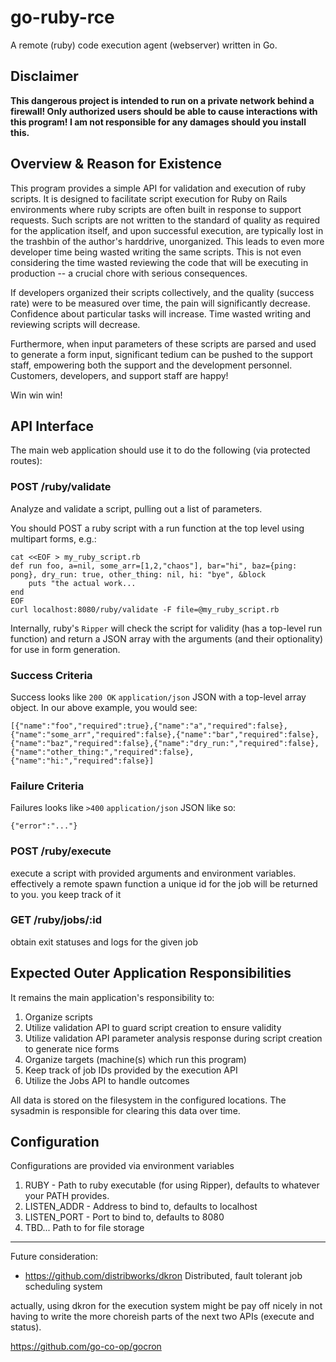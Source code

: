 # go-ruby-rce

A remote (ruby) code execution agent (webserver) written in Go.

## Disclaimer
**This dangerous project is intended to run on a private network behind a firewall!
Only authorized users should be able to cause interactions with this program!
I am not responsible for any damages should you install this.**

## Overview & Reason for Existence

This program provides a simple API for validation and execution of ruby scripts.
It is designed to facilitate script execution for Ruby on Rails environments where
ruby scripts are often built in response to support requests. Such scripts are not
written to the standard of quality as required for the application itself, and upon
successful execution, are typically lost in the trashbin of the author's harddrive,
unorganized. This leads to even more developer time being wasted writing the same
scripts. This is not even considering the time wasted reviewing the code that will
be executing in production -- a crucial chore with serious consequences.

If developers organized their scripts collectively, and the quality (success rate)
were to be measured over time, the pain will significantly decrease. Confidence about
particular tasks will increase. Time wasted writing and reviewing scripts will decrease.

Furthermore, when input parameters of these scripts are parsed and used to generate a
form input, significant tedium can be pushed to the support staff, empowering both the
support and the development personnel. Customers, developers, and support staff are happy!

Win win win!

## API Interface

The main web application should use it to do the following (via protected routes):

### POST /ruby/validate

Analyze and validate a script, pulling out a list of parameters.

You should POST a ruby script with a run function at the top level using multipart forms, e.g.:

```
cat <<EOF > my_ruby_script.rb
def run foo, a=nil, some_arr=[1,2,"chaos"], bar="hi", baz={ping: pong}, dry_run: true, other_thing: nil, hi: "bye", &block
    puts "the actual work...
end
EOF
curl localhost:8080/ruby/validate -F file=@my_ruby_script.rb
```

Internally, ruby's `Ripper` will check the script for validity (has a top-level run function) and return a JSON array with the arguments (and their optionality) for use in form generation.

### Success Criteria

Success looks like `200 OK` `application/json` JSON with a top-level array object. In our above example, you would see:

```
[{"name":"foo","required":true},{"name":"a","required":false},{"name":"some_arr","required":false},{"name":"bar","required":false},{"name":"baz","required":false},{"name":"dry_run:","required":false},{"name":"other_thing:","required":false},{"name":"hi:","required":false}]
```

### Failure Criteria

Failures looks like `>400` `application/json` JSON like so:

```
{"error":"..."}
```

### POST /ruby/execute

execute a script with provided arguments and environment variables.
effectively a remote spawn function
a unique id for the job will be returned to you.
you keep track of it

### GET /ruby/jobs/:id

obtain exit statuses and logs for the given job

## Expected Outer Application Responsibilities

It remains the main application's responsibility to:

1. Organize scripts
2. Utilize validation API to guard script creation to ensure validity
3. Utilize validation API parameter analysis response during script creation to generate nice forms
4. Organize targets (machine(s) which run this program)
5. Keep track of job IDs provided by the execution API
5. Utilize the Jobs API to handle outcomes

All data is stored on the filesystem in the configured locations. The sysadmin is responsible for clearing this data over time.

## Configuration

Configurations are provided via environment variables

1. RUBY - Path to ruby executable (for using Ripper), defaults to whatever your PATH provides.
1. LISTEN_ADDR - Address to bind to, defaults to localhost
1. LISTEN_PORT - Port to bind to, defaults to 8080
2. TBD... Path to for file storage 

---

Future consideration:

- https://github.com/distribworks/dkron Distributed, fault tolerant job scheduling system

actually, using dkron for the execution system might be pay off nicely in not having to write the more choreish parts of the next two APIs (execute and status).

https://github.com/go-co-op/gocron
